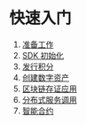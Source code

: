 <!--
order: false
parent:
  order: 3
-->

# 快速入门

1. [准备工作](./prepare.md)
2. [SDK 初始化](./sdk_init.md)
3. [发行积分](./token.md)
4. [创建数字资产](./nft.md)
5. [区块链存证应用](./record.md)
6. [分布式服务调用](./iservice.md)
7. [智能合约](./wasm.md)
